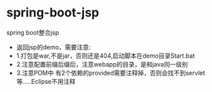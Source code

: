 # spring-boot-jsp
spring boot整合jsp

 * 返回jsp的demo，需要注意:
 * 1.打包是war,不是jar，否则还是404,启动脚本在demo目录Start.bat
 * 2.注意配置前缀后缀后，注意webapp的目录，是和java同一级别
 * 3.注意POM中 有2个依赖的<scope>provided</scope>需要注释掉，否则会找不到servlet等.....Eclipse不用注释
